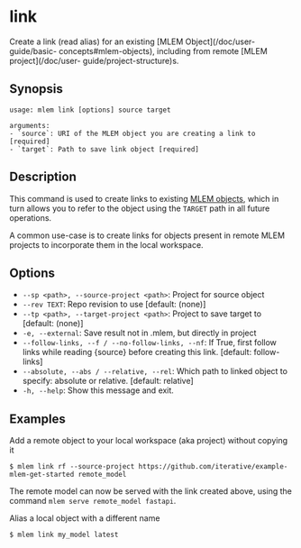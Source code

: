 # link

Create a link (read alias) for an existing [MLEM Object](/doc/user-guide/basic-
concepts#mlem-objects), including from remote [MLEM project](/doc/user-
guide/project-structure)s.

## Synopsis

```usage
usage: mlem link [options] source target

arguments:
- `source`: URI of the MLEM object you are creating a link to [required]
- `target`: Path to save link object [required]
```

## Description

This command is used to create links to existing
[MLEM objects](/doc/user-guide/basic-concepts#mlem-objects), which in turn
allows you to refer to the object using the `TARGET` path in all future
operations.

A common use-case is to create links for objects present in remote MLEM projects
to incorporate them in the local workspace.

## Options

- `--sp <path>, --source-project <path>`: Project for source object
- `--rev TEXT`: Repo revision to use [default: (none)]
- `--tp <path>, --target-project <path>`: Project to save target to [default:
  (none)]
- `-e, --external`: Save result not in .mlem, but directly in project
- `--follow-links, --f / --no-follow-links, --nf`: If True, first follow links
  while reading {source} before creating this link. [default: follow-links]
- `--absolute, --abs / --relative, --rel`: Which path to linked object to
  specify: absolute or relative. [default: relative]
- `-h, --help`: Show this message and exit.

## Examples

Add a remote object to your local workspace (aka project) without copying it

```cli
$ mlem link rf --source-project https://github.com/iterative/example-mlem-get-started remote_model
```

<admon type="tip">

The remote model can now be served with the link created above, using the
command `mlem serve remote_model fastapi`.

</admon>

Alias a local object with a different name

```cli
$ mlem link my_model latest
```
